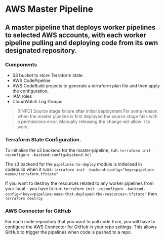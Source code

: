 # AWS Master Pipeline

## A master pipeline that deploys worker pipelines to selected AWS accounts, with each worker pipeline pulling and deploying code from its own designated repository.

### Components
- S3 bucket to store Terraform state.
- AWS CodePipeline
- AWS CodeBuild projects to generate a terraform plan file and then apply the configuration.
- IAM roles
- CloudWatch Log Groups

> [!INFO] Source stage failure after initial deployment
> For some reason, when the master pipeline is first deployed the source stage fails with a permissions error. Manually releasing the change will allow it to work.

### Terraform State Configuration.
To initialise the s3 backend for the master-pipeline, run:
`terraform init -reconfigure -backend-config=backend.hcl`

The s3 backend for the `pipelines-to-deploy` module is initialised in codebuild when it runs:
`terraform init -backend-config="key=<pipeline-name>/terraform.tfstate"`

If you want to destroy the resources related to any worker pipelines from your local - you have to run:
`terraform init -reconfigure -backend-config="key=<pipeline-name-that-deployed-the-resources>.tfstate"`
then
`terraform destroy`

### AWS Connector for GitHub
For each code repository that you want to pull code from, you will have to configure the AWS Connector for GitHub in your repo settings. This allows GitHub to trigger the pipelines when code is pushed to a repo.
